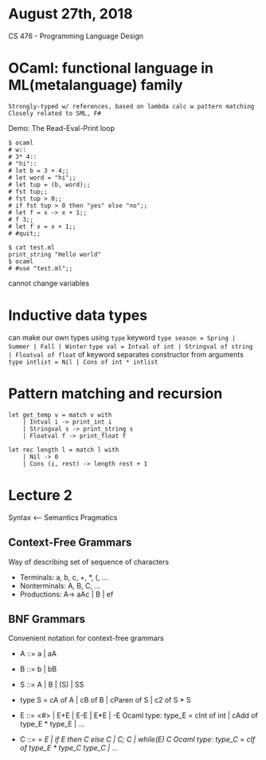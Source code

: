 # August 27th, 2018
CS 476 - Programming Language Design
# OCaml: functional language in ML(metalanguage) family
	Strongly-typed w/ references, based on lambda calc w pattern matching
	Closely related to SML, F#
Demo: The Read-Eval-Print loop
```
$ ocaml
# w::
# 3* 4::
# "hi"::
# let b = 3 + 4;;
# let word = "hi";;
# let tup = (b, word);;
# fst tup;;
# fst tup > 0;;
# if fst tup > 0 then "yes" else "no";;
# let f = x -> x + 1;;
# f 3;;
# let f x = x + 1;; 
# #quit;;

$ cat test.ml
print_string "Hello world"
$ ocaml
# #use "test.ml";;
```

cannot change variables

# Inductive data types
can make our own types using `type` keyword
`type season = Spring | Summer | Fall | Winter`
`type val = Intval of int | Stringval of string | Floatval of float` 
	of keyword separates constructor from arguments
`type intlist = Nil | Cons of int * intlist`

# Pattern matching and recursion
```
let get_temp v = match v with
	| Intval i -> print_int i
	| Stringval s -> print_string s
	| Floatval f -> print_float f
```
```
let rec length l = match l with
	| Nil -> 0
	| Cons (i, rest) -> length rest + 1
```

# Lecture 2
Syntax <--
Semantics
Pragmatics

## Context-Free Grammars
Way of describing set of sequence of characters
- Terminals: a, b, c, +, *, (, ...
- Nonterminals:  A, B, C, ...
- Productions: A-> aAc | B | ef

## BNF Grammars
Convenient notation for context-free grammars
- A ::= a | aA
- B ::= b | bB
- S ::= A | B | (S) | SS
- type S = cA of A | cB of B | cParen of S | c2 of S * S

- E ::= <#> | E+E | E-E | E*E | -E
Ocaml type:
	type_E = cInt of int | cAdd of type_E * type_E | ...
- C ::= <var> = E | if E then C else C | C; C | while(E) C
Ocaml type:
	type_C = cIf of type_E * type_C  type_C | ...





